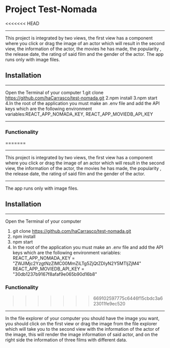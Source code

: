 # Project Test-Nomada
<<<<<<< HEAD
***
This project is integrated by two views, the first view has a component where you click or drag the image of an actor which will result in the second view, the information of the actor, the movies he has made, the popularity , the release date, the rating of said film and the gender of the actor.
The app runs only with image files.

## Installation
***
Open the Terminal of your computer
1.git clone https://github.com/haCarrasco/test-nomada.git
2.npm install
3.npm start
4.In the root of the application you must make an .env file and add the API keys which are the following environment variables:REACT_APP_NOMADA_KEY, REACT_APP_MOVIEDB_API_KEY

***
### Functionality
=======

***
This project is integrated by two views, the first view has a component where you click or drag the image of an actor which will result in the second view, the information of the actor, the movies he has made, the popularity , the release date, the rating of said film and the gender of the actor.
***
The app runs only with image files.

## Installation

***
Open the Terminal of your computer 

1. git clone https://github.com/haCarrasco/test-nomada.git
2. npm install
3. npm start
4. In the root of the application you must make an .env file and add the API keys which are the following environment variables:
REACT_APP_NOMADA_KEY = "ZWJlMjc2YzgtNzZlMC00MmZiLTg5ZjQtZDIyN2Y5MTljZjM4"
REACT_APP_MOVIEDB_API_KEY = "30db1237b9167f8afaf9e065b90d16b8"

### Functionality

>>>>>>> 669102597775c6446f15cbdc3a623011fe9ec520
***
In the file explorer of your computer you should have the image you want, you should click on the first view or drag the image from the file explorer which will take you to the second view with the information of the actor of the image, this will render the image information of said actor, and on the right side the information of three films with different data.
